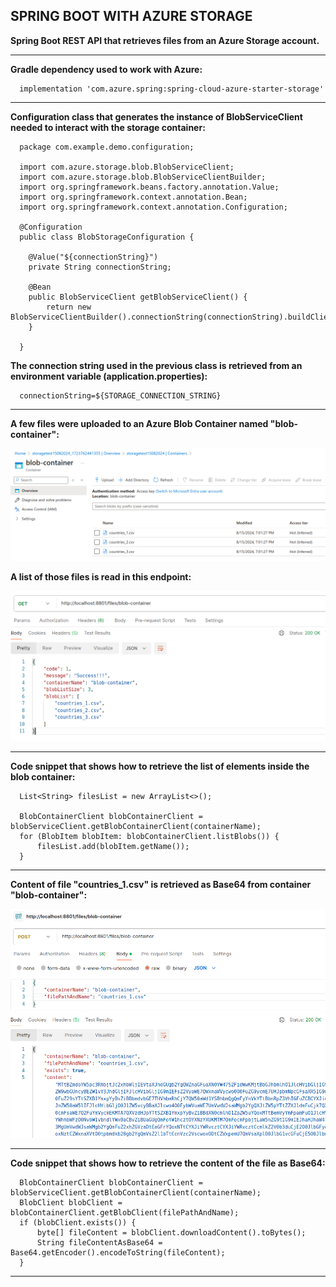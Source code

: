 SPRING BOOT WITH AZURE STORAGE
---------------------------------------------------------------------------

**Spring Boot REST API that retrieves files from an Azure Storage account.**

---------------------------------------------------------------------------

**Gradle dependency used to work with Azure:**

```
  implementation 'com.azure.spring:spring-cloud-azure-starter-storage'
```

---------------------------------------------------------------------------

**Configuration class that generates the instance of BlobServiceClient
needed to interact with the storage container:**

```
  package com.example.demo.configuration;

  import com.azure.storage.blob.BlobServiceClient;
  import com.azure.storage.blob.BlobServiceClientBuilder;
  import org.springframework.beans.factory.annotation.Value;
  import org.springframework.context.annotation.Bean;
  import org.springframework.context.annotation.Configuration;

  @Configuration
  public class BlobStorageConfiguration {

    @Value("${connectionString}")
    private String connectionString;

    @Bean
    public BlobServiceClient getBlobServiceClient() {
        return new BlobServiceClientBuilder().connectionString(connectionString).buildClient();
    }

  }

```

**The connection string used in the previous class is retrieved from an environment variable
(application.properties):**

```
  connectionString=${STORAGE_CONNECTION_STRING}
```

---------------------------------------------------------------------------

**A few files were uploaded to an Azure Blob Container named "blob-container":**

![Screenshot Container](screenshots/files-in-blob-container.png)

**A list of those files is read in this endpoint:**

![Screenshot Postman1](screenshots/postman-files-endpoint.png)

---------------------------------------------------------------------------

**Code snippet that shows how to retrieve the list of elements inside the blob container:**

```
  List<String> filesList = new ArrayList<>();
    
  BlobContainerClient blobContainerClient = blobServiceClient.getBlobContainerClient(containerName);
  for (BlobItem blobItem: blobContainerClient.listBlobs()) {
      filesList.add(blobItem.getName());
  }

```

---------------------------------------------------------------------------

**Content of file "countries_1.csv" is retrieved as Base64 from container "blob-container":**

![Screenshot Postman2](screenshots/postman-retrieve-content-file.png)

---------------------------------------------------------------------------

**Code snippet that shows how to retrieve the content of the file as Base64:**

```
  BlobContainerClient blobContainerClient = blobServiceClient.getBlobContainerClient(containerName);
  BlobClient blobClient = blobContainerClient.getBlobClient(filePathAndName);
  if (blobClient.exists()) {
      byte[] fileContent = blobClient.downloadContent().toBytes();
      String fileContentAsBase64 = Base64.getEncoder().encodeToString(fileContent);
  }

```

---------------------------------------------------------------------------